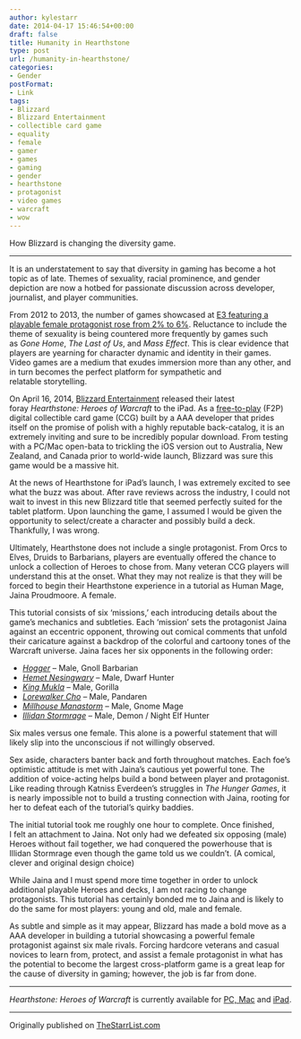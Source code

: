 ```yaml
---
author: kylestarr
date: 2014-04-17 15:46:54+00:00
draft: false
title: Humanity in Hearthstone
type: post
url: /humanity-in-hearthstone/
categories:
- Gender
postFormat:
- Link
tags:
- Blizzard
- Blizzard Entertainment
- collectible card game
- equality
- female
- gamer
- games
- gaming
- gender
- hearthstone
- protagonist
- video games
- warcraft
- wow
---
```


How Blizzard is changing the diversity game.

---

It is an understatement to say that diversity in gaming has become a hot topic as of late. Themes of sexuality, racial prominence, and gender depiction are now a hotbed for passionate discussion across developer, journalist, and player communities.


From 2012 to 2013, the number of games showcased at [E3 featuring a playable female protagonist rose from 2% to 6%](https://thestarrlist.com/2013/08/01/e3-2013-genregender-breakdown/). Reluctance to include the theme of sexuality is being countered more frequently by games such as _Gone Home_, _The Last of Us_, and _Mass Effect_. This is clear evidence that players are yearning for character dynamic and identity in their games. Video games are a medium that exudes immersion more than any other, and in turn becomes the perfect platform for sympathetic and relatable storytelling.

On April 16, 2014, [Blizzard Entertainment](http://www.blizzard.com/) released their latest foray _Hearthstone: Heroes of Warcraft_ to the iPad. As a [free-to-play](http://en.wikipedia.org/wiki/Free-to-play) (F2P) digital collectible card game (CCG) built by a AAA developer that prides itself on the promise of polish with a highly reputable back-catalog, it is an extremely inviting and sure to be incredibly popular download. From testing with a PC/Mac open-bata to trickling the iOS version out to Australia, New Zealand, and Canada prior to world-wide launch, Blizzard was sure this game would be a massive hit.

At the news of Hearthstone for iPad’s launch, I was extremely excited to see what the buzz was about. After rave reviews across the industry, I could not wait to invest in this new Blizzard title that seemed perfectly suited for the tablet platform. Upon launching the game, I assumed I would be given the opportunity to select/create a character and possibly build a deck. Thankfully, I was wrong.

Ultimately, Hearthstone does not include a single protagonist. From Orcs to Elves, Druids to Barbarians, players are eventually offered the chance to unlock a collection of Heroes to chose from. Many veteran CCG players will understand this at the onset. What they may not realize is that they will be forced to begin their Hearthstone experience in a tutorial as Human Mage, Jaina Proudmoore. A female.

This tutorial consists of six ‘missions,’ each introducing details about the game’s mechanics and subtleties. Each ‘mission’ sets the protagonist Jaina against an eccentric opponent, throwing out comical comments that unfold their caricature against a backdrop of the colorful and cartoony tones of the Warcraft universe. Jaina faces her six opponents in the following order:

- [_Hogger_](http://www.wowwiki.com/Hogger) – Male, Gnoll Barbarian
- [_Hemet Nesingwary_](http://www.wowwiki.com/Hemet_Nesingwary) – Male, Dwarf Hunter
- [_King Mukla_](http://www.wowwiki.com/King_Mukla) – Male, Gorilla
- [_Lorewalker Cho_](http://www.wowwiki.com/Lorewalker_Cho) – Male, Pandaren
- [_Millhouse Manastorm_](http://www.wowwiki.com/Millhouse_Manastorm) – Male, Gnome Mage
- [_Illidan Stormrage_](http://www.wowwiki.com/Illidan_Stormrage) – Male, Demon / Night Elf Hunter

Six males versus one female. This alone is a powerful statement that will likely slip into the unconscious if not willingly observed.

Sex aside, characters banter back and forth throughout matches. Each foe’s optimistic attitude is met with Jaina’s cautious yet powerful tone. The addition of voice-acting helps build a bond between player and protagonist. Like reading through Katniss Everdeen’s struggles in _The Hunger Games_, it is nearly impossible not to build a trusting connection with Jaina, rooting for her to defeat each of the tutorial’s quirky baddies.

The initial tutorial took me roughly one hour to complete. Once finished, I felt an attachment to Jaina. Not only had we defeated six opposing (male) Heroes without fail together, we had conquered the powerhouse that is Illidan Stormrage even though the game told us we couldn’t. (A comical, clever and original design choice)

While Jaina and I must spend more time together in order to unlock additional playable Heroes and decks, I am not racing to change protagonists. This tutorial has certainly bonded me to Jaina and is likely to do the same for most players: young and old, male and female.

As subtle and simple as it may appear, Blizzard has made a bold move as a AAA developer in building a tutorial showcasing a powerful female protagonist against six male rivals. Forcing hardcore veterans and casual novices to learn from, protect, and assist a female protagonist in what has the potential to become the largest cross-platform game is a great leap for the cause of diversity in gaming; however, the job is far from done.

---

_Hearthstone: Heroes of Warcraft_ is currently available for [PC, Mac](http://us.battle.net/en/int?r=hearthstone) and [iPad](https://itunes.apple.com/us/app/hearthstone-heroes-warcraft/id625257520?mt=8&uo=4&at=1l3v2y3).

---

Originally published on [TheStarrList.com](http://thestarrlist.com/2014/04/17/humanity-in-hearthstone/)
